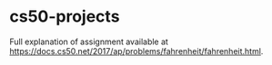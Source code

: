 # cs50-projects
Full explanation of assignment available at https://docs.cs50.net/2017/ap/problems/fahrenheit/fahrenheit.html.
